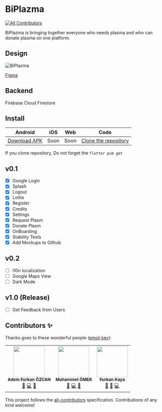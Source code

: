 # BiPlazma
<!-- ALL-CONTRIBUTORS-BADGE:START - Do not remove or modify this section -->
[![All Contributors](https://img.shields.io/badge/all_contributors-3-orange.svg?style=flat-square)](#contributors-)
<!-- ALL-CONTRIBUTORS-BADGE:END -->

BiPlazma is bringing together everyone who needs plasma and who can donate plasma on one platform.

## Design

![BiPlazma](https://user-images.githubusercontent.com/21019611/80645730-364bd400-8a74-11ea-9400-f1201dd2e629.png)

[Figma](https://www.figma.com/file/BhroaCYjHfoBwfl0aKSlZD/PlazmaBul?node-id=2%3A4)

## Backend

Firebase Cloud Firestore

## Install

|Android|iOS|Web|Code|
|--|--|--|--|
|[Download APK](https://github.com/biplazma/mobile/releases)|Soon|Soon|[Clone the repository](https://github.com/biplazma/mobile.git)|

 If you clone repository, Do not forget the  `flutter pub get` 
## v0.1
- [x] Google Login
- [x] Splash
- [x] Logout
- [x] Lottie
- [x] Register
- [x] Credits
- [x] Settings
- [x] Request Plasm
- [x] Donate Plasm
- [x] OnBoarding
- [x] Stability Tests
- [x] Add Mockups to Github

## v0.2
- [ ] l10n localization
- [ ] Google Maps View
- [ ] Dark Mode

## v1.0 (Release)
- [ ] Get Feedback from Users

## Contributors ✨

Thanks goes to these wonderful people ([emoji key](https://allcontributors.org/docs/en/emoji-key)):

<!-- ALL-CONTRIBUTORS-LIST:START - Do not remove or modify this section -->
<!-- prettier-ignore-start -->
<!-- markdownlint-disable -->
<table>
  <tr>
    <td align="center"><a href="https://adem68.github.io/"><img src="https://avatars0.githubusercontent.com/u/21019611?v=4" width="100px;" alt=""/><br /><sub><b>Adem Furkan ÖZCAN</b></sub></a><br /><a href="#maintenance-Adem68" title="Maintenance">🚧</a> <a href="https://github.com/biplazma/mobile/commits?author=Adem68" title="Code">💻</a> <a href="#design-Adem68" title="Design">🎨</a></td>
    <td align="center"><a href="https://www.linkedin.com/in/muhammetomer/"><img src="https://avatars1.githubusercontent.com/u/33984759?v=4" width="100px;" alt=""/><br /><sub><b>Muhammet ÖMER</b></sub></a><br /><a href="#design-mukireus" title="Design">🎨</a> <a href="https://github.com/biplazma/mobile/commits?author=mukireus" title="Code">💻</a> <a href="#maintenance-mukireus" title="Maintenance">🚧</a></td>
    <td align="center"><a href="https://iamfurkan.com"><img src="https://avatars3.githubusercontent.com/u/23127261?v=4" width="100px;" alt=""/><br /><sub><b>Furkan Kaya</b></sub></a><br /><a href="#maintenance-Wijt" title="Maintenance">🚧</a> <a href="#design-Wijt" title="Design">🎨</a> <a href="https://github.com/biplazma/mobile/commits?author=Wijt" title="Code">💻</a></td>
  </tr>
</table>

<!-- markdownlint-enable -->
<!-- prettier-ignore-end -->
<!-- ALL-CONTRIBUTORS-LIST:END -->

This project follows the [all-contributors](https://github.com/all-contributors/all-contributors) specification. Contributions of any kind welcome!
